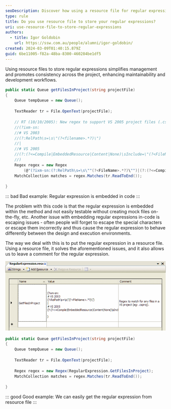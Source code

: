 ```yaml
---
seoDescription: Discover how using a resource file for regular expressions simplifies management and improves maintainability.
type: rule
title: Do you use resource file to store your regular expressions?
uri: use-resource-file-to-store-regular-expressions
authors:
  - title: Igor Goldobin
    url: https://ssw.com.au/people/alumni/igor-goldobin/
created: 2024-03-09T01:40:15.879Z
guid: 6be11005-f82a-48ba-8300-460284be1df5
---
```


Using resource files to store regular expressions simplifies management and promotes consistency across the project, enhancing maintainability and development workflows.

<!--endintro-->

```cs
public static Queue getFilesInProject(string projectFile)
{
	Queue tempQueue = new Queue();

	TextReader tr = File.OpenText(projectFile);

	// RT (10/10/2005): New regex to support VS 2005 project files (.csproj & .vbproj)
	//(?ixm-sn:
	//# VS 2003
	//(?:RelPath\s=\s\"(?<filename>.*?)\")
	//|
	//# VS 2005
	//(?:(?<=Compile|EmbeddedResource|Content|None)\sInclude=\"(?<FileName>.*?)\")
	//)
	Regex regex = new Regex
	    (@"(?ixm-sn:(?:RelPath\s=\s\""(?<FileName>.*?)\"")|(?:(?<=Compile|EmbeddedResource|Content|None)\sInclude=\""(?<FileName>.*?)\""))");
	MatchCollection matches = regex.Matches(tr.ReadToEnd());

}
```

::: bad
Bad example: Regular expression is embedded in code
:::

The problem with this code is that the regular expression is embedded within the method and not easily testable without creating mock files on-the-fly, etc. Another issue with embedding regular expressions in-code is escaping issues - often people will forget to escape the special characters or escape them incorrectly and thus cause the regular expression to behave differently between the design and execution environments.

The way we deal with this is to put the regular expression in a resource file. Using a resource file, it solves the aforementioned issues, and it also allows us to leave a comment for the regular expression.

![Figure: Good example - The regular expression (with comment) is stored in a resource file](resourceregularexpression.gif)

```cs
public static Queue getFilesInProject(string projectFile)
{
	Queue tempQueue = new Queue();

	TextReader tr = File.OpenText(projectFile);

	Regex regex = new Regex(RegularExpression.GetFilesInProject);
	MatchCollection matches = regex.Matches(tr.ReadToEnd());

}
```

::: good
Good example: We can easily get the regular expression from resource file
:::